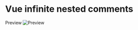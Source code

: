 # Vue infinite nested comments

Preview
![Preview](https://github.com/Erik3010/recursive-comment-vue3/blob/master/previews/demo.gif)
